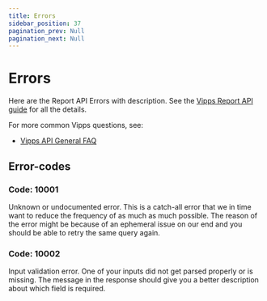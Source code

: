 ```yaml
---
title: Errors
sidebar_position: 37
pagination_prev: Null
pagination_next: Null
---
```


# Errors

Here are the Report API Errors with description.
See the
[Vipps Report API guide](overview.md)
for all the details.

For more common Vipps questions, see:

* [Vipps API General FAQ](https://developer.vippsmobilepay.com/docs/vipps-developers/faqs)

## Error-codes

### Code: 10001

Unknown or undocumented error. This is a catch-all error that we in time want to reduce the frequency of as much as much possible. The reason of the error might be because of an ephemeral issue on our end and you should be able to retry the same query again.

### Code: 10002

Input validation error. One of your inputs did not get parsed properly or is missing. The message in the response should give you a better description about which field is required.
